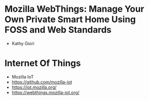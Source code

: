 # Mozilla WebThings: Manage Your Own Private Smart Home Using FOSS and Web Standards
- Kathy Giori

# Internet Of Things
- Mozilla IoT
- https://github.com/mozilla-iot
- https://iot.mozilla.org/
- https://webthings.mozilla-iot.org/

